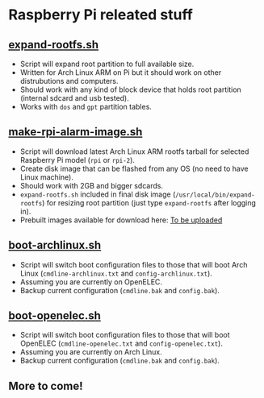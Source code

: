 # Raspberry Pi releated stuff

## [expand-rootfs.sh](expand-rootfs.sh)
* Script will expand root partition to full available size.
* Written for Arch Linux ARM on Pi but it should work on other distrubutions and computers.
* Should work with any kind of block device that holds root partition (internal sdcard and usb tested).
* Works with `dos` and `gpt` partition tables.

## [make-rpi-alarm-image.sh](make-rpi-alarm-image.sh)
* Script will download latest Arch Linux ARM rootfs tarball for selected Raspberry Pi model (`rpi` or `rpi-2`).
* Create disk image that can be flashed from any OS (no need to have Linux machine).
* Should work with 2GB and bigger sdcards.
* `expand-rootfs.sh` included in final disk image (`/usr/local/bin/expand-rootfs`) for resizing root partition (just type `expand-rootfs` after logging in).
* Prebuilt images available for download here: [To be uploaded](http://snoop05.uhostall.com/?dir=Raspberry%20Pi)

## [boot-archlinux.sh](boot-archlinux.sh)
* Script will switch boot configuration files to those that will boot Arch Linux (`cmdline-archlinux.txt` and `config-archlinux.txt`).
* Assuming you are currently on OpenELEC.
* Backup current configuration (`cmdline.bak` and `config.bak`).

## [boot-openelec.sh](boot-openelec.sh)
* Script will switch boot configuration files to those that will boot OpenELEC (`cmdline-openelec.txt` and `config-openelec.txt`).
* Assuming you are currently on Arch Linux.
* Backup current configuration (`cmdline.bak` and `config.bak`).

## More to come!
